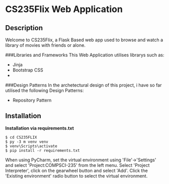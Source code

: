 # CS235Flix Web Application
## Description 
Welcome to CS235Flix, a Flask Based web app used to browse and watch a library of movies with friends or alone.

###Libraries and Frameworks
This Web Application utilises librarys such as:
* Jinja
* Bootstrap CSS
*
###Design Patterns
In the archetectural design of this project, i have so far utilised the following Design Patterns:
* Repository Pattern

## Installation
**Installation via requirements.txt**

    $ cd CS235FLIX
    $ py -3 m venv venv
    $ venv\Scripts\activate
    $ pip install -r requirements.txt
When using PyCharm, set the virtual environment using 'File'->'Settings' and select 'Project:COMPSCI-235' from the left menu. Select 'Project Interpreter', click on the gearwheel button and select 'Add'. Click the 'Existing environment' radio button to select the virtual environment.


    
